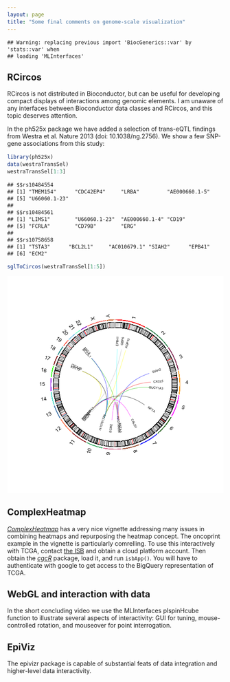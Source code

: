 ```yaml
---
layout: page
title: "Some final comments on genome-scale visualization"
---
```



```
## Warning: replacing previous import 'BiocGenerics::var' by 'stats::var' when
## loading 'MLInterfaces'
```


## RCircos

RCircos is not distributed in Bioconductor, but can
be useful for developing compact displays of interactions
among genomic elements.  I am unaware of any interfaces between
Bioconductor data classes and RCircos, and this topic deserves
attention.

In the ph525x package we have added a selection of trans-eQTL
findings from Westra et al. Nature 2013 (doi: 10.1038/ng.2756).
We show a few SNP-gene associations from this study:

```r
library(ph525x)
data(westraTransSel)
westraTransSel[1:3]
```

```
## $$rs10484554
## [1] "TMEM154"      "CDC42EP4"     "LRBA"         "AE000660.1-5"
## [5] "U66060.1-23" 
## 
## $$rs10484561
## [1] "LIMS1"        "U66060.1-23"  "AE000660.1-4" "CD19"        
## [5] "FCRLA"        "CD79B"        "ERG"         
## 
## $$rs10758658
## [1] "TSTA3"      "BCL2L1"     "AC010679.1" "SIAH2"      "EPB41"     
## [6] "ECM2"
```

```r
sglToCircos(westraTransSel[1:5])
```

![plot of chunk lksn](figure/finalViz-lksn-1.png)

## ComplexHeatmap

*[ComplexHeatmap](http://bioconductor.org/packages/ComplexHeatmap)* has a very nice vignette addressing many
issues in combining heatmaps and repurposing the heatmap 
concept.  The oncoprint example in the vignette is particularly
comrelling.  To use this interactively with TCGA, contact
[the ISB](http://isb-cancer-genomics-cloud.readthedocs.io/en/latest/sections/FAQ.html) and obtain a cloud platform account.
Then obtain the *[cgcR](http://bioconductor.org/packages/cgcR)*
package, load it, and run `isbApp()`.  You will have to authenticate
with google to get access to the BigQuery representation of TCGA.

## WebGL and interaction with data

In the short concluding video we use the MLInterfaces plspinHcube
function to illustrate several aspects of interactivity: GUI for
tuning, mouse-controlled rotation, and mouseover for point interrogation.

## EpiViz

The epivizr package is capable of substantial feats of data integration and
higher-level data interactivity.
